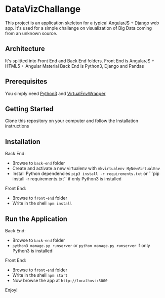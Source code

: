 # DataVizChallange

This project is an application skeleton for a typical [AngularJS](http://angularjs.org/) + [Django](https://www.djangoproject.com/) web app.
It's used for a simple challange on visualization of Big Data coming from an unknown source.

## Architecture
It's splitted into Front End and Back End folders.
Front End is AngularJS + HTML5 + Angular Material
Back End is Python3, Django and Pandas

## Prerequisites

You simply need  [Python3](https://www.python.org/downloads/) and [VirtualEnvWrapper](https://virtualenvwrapper.readthedocs.io/)

## Getting Started

Clone this repository on your computer and follow the Installation instructions

## Installation

Back End:
+	Browse to ```back-end``` folder
+	Create and activate a new virtualenv with ```mkvirtualenv MyNewVirtualEnv```
+	Install Python dependencies ```pip3 install -r requirements.txt``` or ```pip install -r requirements.txt`` if only Python3 is installed

Front End:
+	Browse to ```front-end``` folder
+	Write in the shell ```npm install```

## Run the Application

Back End:
+	Browse to ```back-end``` folder
+	```python3 manage.py runserver``` or ```python manage.py runserver``` if only Python3 is installed

Front End:
+	Browse to ```front-end``` folder
+	Write in the shell ```npm start```
+	Now browse the app at `http://localhost:3000`

Enjoy!